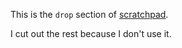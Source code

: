 This is the `drop` section of [scratchpad](http://awesome.naquadah.org/wiki/Scratchpad_manager).

I cut out the rest because I don't use it.
